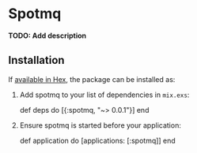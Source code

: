 # Spotmq

**TODO: Add description**

## Installation

If [available in Hex](https://hex.pm/docs/publish), the package can be installed as:

  1. Add spotmq to your list of dependencies in `mix.exs`:

        def deps do
          [{:spotmq, "~> 0.0.1"}]
        end

  2. Ensure spotmq is started before your application:

        def application do
          [applications: [:spotmq]]
        end

